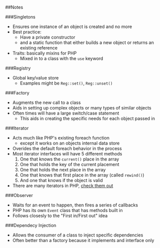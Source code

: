 ##Notes

###Singletons

* Ensures one instance of an object is created and no more
* Best practice:
	* Have a private constructor
	* and a static function that either builds a new object or returns an existing reference
* Traits: basically mixins for PHP
	* Mixed in to a class with the `use` keyword

###Registry

* Global key/value store
	* Examples might be `Reg::set()`, `Reg::unset()`

###Factory

* Augments the new call to a class
* Aids in setting up complex objects or many types of similar objects
* Often times will have a large switch/case statement
	* This aids in creating the specific needs for each object passed in

###Iterator

* Acts much like PHP's existing foreach function
	* except it works on an objects internal data store
* Overides the default foreach behavior in the process
* Most iterator interfaces will have 5 different methods
	1. One that knows the `current()` place in the array
	1. One that holds the key of the current placement
	1. One that holds the next place in the array
	1. One that knows that first place in the array (called `rewind()`)
	1. And one that knows if the object is valid
* There are many iterators in PHP, [check them out][1]

###Observer

* Waits for an event to happen, then fires a series of callbacks
* PHP has its own `Event` class that has methods built in
* Follows closesly to the "First in/First out" idea

###Dependecy Injection

* Allows the consumer of a class to inject specific dependencies
* Often better than a factory because it implements and interface only

[1]: http://www.php.net/class.iterator
